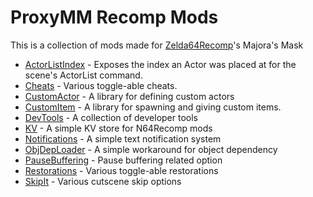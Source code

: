 # ProxyMM Recomp Mods
This is a collection of mods made for [Zelda64Recomp](https://github.com/Zelda64Recomp/Zelda64Recomp)'s Majora's Mask

- [ActorListIndex](https://thunderstore.io/c/zelda-64-recompiled/p/ProxyMM/ActorListIndex/) - Exposes the index an Actor was placed at for the scene's ActorList command.
- [Cheats](https://thunderstore.io/c/zelda-64-recompiled/p/ProxyMM/Cheats/) - Various toggle-able cheats.
- [CustomActor](https://thunderstore.io/c/zelda-64-recompiled/p/ProxyMM/CustomActor/) - A library for defining custom actors
- [CustomItem](https://thunderstore.io/c/zelda-64-recompiled/p/ProxyMM/CustomItem/) - A library for spawning and giving custom items.
- [DevTools](https://thunderstore.io/c/zelda-64-recompiled/p/ProxyMM/DevTools/) - A collection of developer tools
- [KV](https://thunderstore.io/c/zelda-64-recompiled/p/ProxyMM/KV/) - A simple KV store for N64Recomp mods
- [Notifications](https://thunderstore.io/c/zelda-64-recompiled/p/ProxyMM/Notifications/) - A simple text notification system
- [ObjDepLoader](https://thunderstore.io/c/zelda-64-recompiled/p/ProxyMM/ObjDepLoader/) - A simple workaround for object dependency 
- [PauseBuffering](https://thunderstore.io/c/zelda-64-recompiled/p/ProxyMM/PauseBuffering/) - Pause buffering related option
- [Restorations](https://thunderstore.io/c/zelda-64-recompiled/p/ProxyMM/Restorations/) - Various toggle-able restorations
- [SkipIt](https://thunderstore.io/c/zelda-64-recompiled/p/ProxyMM/SkipIt/) - Various cutscene skip options
